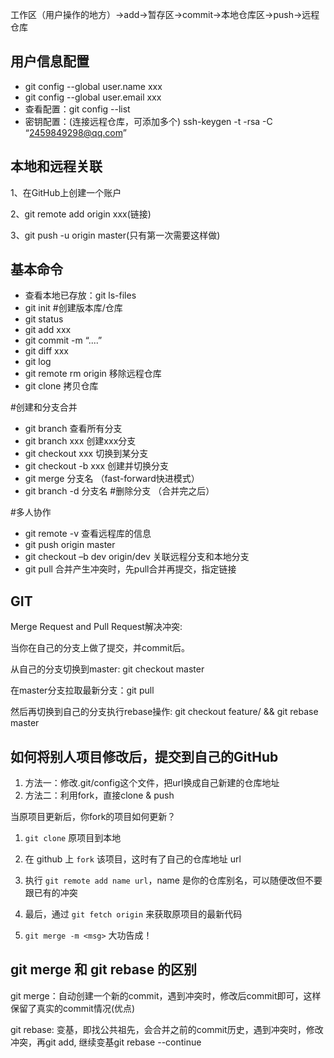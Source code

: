 工作区（用户操作的地方）->add->暂存区->commit->本地仓库区->push->远程仓库



## 用户信息配置

- git config --global user.name xxx
- git config --global user.email xxx
- 查看配置：git config --list
- 密钥配置：(连接远程仓库，可添加多个) ssh-keygen -t -rsa -C “2459849298@qq.com”



## 本地和远程关联

1、在GitHub上创建一个账户

2、git remote add origin xxx(链接)

3、git push -u origin master(只有第一次需要这样做)



## 基本命令

- 查看本地已存放：git ls-files
- git init \#创建版本库/仓库
- git status
- git add xxx
- git commit -m “....”
- git diff xxx
- git log
- git remote rm origin 移除远程仓库
- git clone 拷贝仓库

\#创建和分支合并

- git branch 查看所有分支
- git branch xxx 创建xxx分支
- git checkout xxx 切换到某分支
- git checkout -b xxx 创建并切换分支
- git merge 分支名 （fast-forward快进模式）
- git branch -d 分支名 #删除分支 （合并完之后）

\#多人协作

- git remote -v 查看远程库的信息
- git push origin master
- git checkout –b dev origin/dev 关联远程分支和本地分支
- git pull 合并产生冲突时，先pull合并再提交，指定链接



## GIT

Merge Request and Pull Request解决冲突:

当你在自己的分支上做了提交，并commit后。

从自己的分支切换到master: git checkout master

在master分支拉取最新分支：git pull

然后再切换到自己的分支执行rebase操作: git checkout feature/ && git rebase master



## 如何将别人项目修改后，提交到自己的GitHub

1. 方法一：修改.git/config这个文件，把url换成自己新建的仓库地址
2. 方法二：利用fork，直接clone & push

当原项目更新后，你fork的项目如何更新？

1. `git clone` 原项目到本地

2. 在 github 上 `fork` 该项目，这时有了自己的仓库地址 url

3. 执行 `git remote add name url`，name 是你的仓库别名，可以随便改但不要跟已有的冲突

4. 最后，通过 `git fetch origin` 来获取原项目的最新代码

5. `git merge -m <msg>`  大功告成！

   

## git merge 和 git rebase 的区别

git merge：自动创建一个新的commit，遇到冲突时，修改后commit即可，这样保留了真实的commit情况(优点)

git rebase: 变基，即找公共祖先，会合并之前的commit历史，遇到冲突时，修改冲突，再git add, 继续变基git rebase --continue

